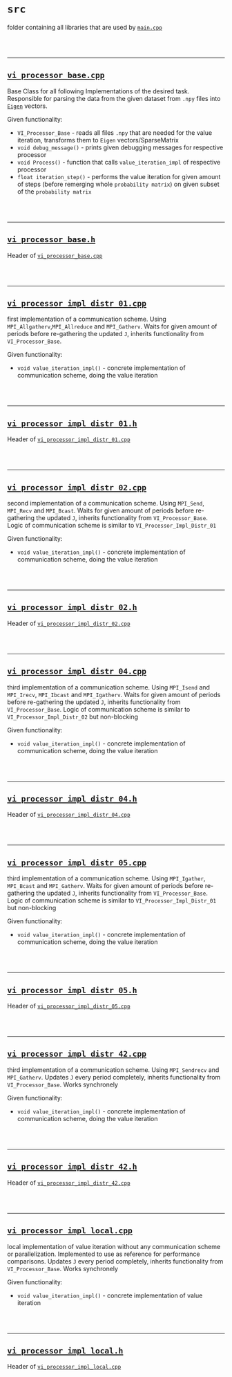 # `src`

folder containing all libraries that are used by <a href="../main.cpp" target="_blank">`main.cpp`</a>

<br/><br/>

-------

## <a href="vi_processor_base.cpp" target="_blank">`vi_processor_base.cpp`</a>

Base Class for all following Implementations of the desired task. Responsible for parsing the data from the given dataset from `.npy` files into <a href='http://eigen.tuxfamily.org/index.php?title=Main_Page' target='_blank'>`Eigen`</a> vectors.

Given functionality:
- `VI_Processor_Base` - reads all files `.npy` that are needed for the value iteration, transforms them to `Eigen` vectors/SparseMatrix
- `void debug_message()` - prints given debugging messages for respective processor
- `void Process()` - function that calls `value_iteration_impl` of respective processor
- `float iteration_step()` - performs the value iteration for given amount of steps (before remerging whole `probability matrix`) on given subset of the `probability matrix`

<br/><br/>

-------

## <a href="vi_processor_base.h" target="_blank">`vi_processor_base.h`</a>

Header of <a href="vi_processor_base.cpp" target="_blank">`vi_processor_base.cpp`</a>

<br/><br/>

-------

## <a href="vi_processor_impl_distr_01.cpp" target="_blank">`vi_processor_impl_distr_01.cpp`</a>

first implementation of a communication scheme. Using `MPI_Allgatherv`,`MPI_Allreduce` and `MPI_Gatherv`. Waits for given amount of periods before re-gathering the updated `J`, inherits functionality from `VI_Processor_Base`.

Given functionality:
- `void value_iteration_impl()` - concrete implementation of communication scheme, doing the value iteration

<br/><br/>

-------

## <a href="vi_processor_impl_distr_01.h" target="_blank">`vi_processor_impl_distr_01.h`</a>

Header of <a href="vi_processor_impl_distr_01.cpp" target="_blank">`vi_processor_impl_distr_01.cpp`</a>

<br/><br/>

-------

## <a href="vi_processor_impl_distr_02.cpp" target="_blank">`vi_processor_impl_distr_02.cpp`</a>

second implementation of a communication scheme. Using `MPI_Send`, `MPI_Recv` and `MPI_Bcast`. Waits for given amount of periods before re-gathering the updated `J`, inherits functionality from `VI_Processor_Base`. Logic of communication scheme is similar to `VI_Processor_Impl_Distr_01`

Given functionality:
- `void value_iteration_impl()` - concrete implementation of communication scheme, doing the value iteration

<br/><br/>

-------

## <a href="vi_processor_impl_distr_02.h" target="_blank">`vi_processor_impl_distr_02.h`</a>

Header of <a href="vi_processor_impl_distr_02.cpp" target="_blank">`vi_processor_impl_distr_02.cpp`</a>

<br/><br/>

-------

## <a href="vi_processor_impl_distr_04.cpp" target="_blank">`vi_processor_impl_distr_04.cpp`</a>

third implementation of a communication scheme. Using `MPI_Isend` and `MPI_Irecv`, `MPI_Ibcast` and `MPI_Igatherv`. Waits for given amount of periods before re-gathering the updated `J`, inherits functionality from `VI_Processor_Base`. Logic of communication scheme is similar to `VI_Processor_Impl_Distr_02` but non-blocking

Given functionality:
- `void value_iteration_impl()` - concrete implementation of communication scheme, doing the value iteration

<br/><br/>

-------

## <a href="vi_processor_impl_distr_04.h" target="_blank">`vi_processor_impl_distr_04.h`</a>

Header of <a href="vi_processor_impl_distr_04.cpp" target="_blank">`vi_processor_impl_distr_04.cpp`</a>

<br/><br/>

-------

## <a href="vi_processor_impl_distr_05.cpp" target="_blank">`vi_processor_impl_distr_05.cpp`</a>

third implementation of a communication scheme. Using `MPI_Igather`, `MPI_Bcast` and `MPI_Gatherv`. Waits for given amount of periods before re-gathering the updated `J`, inherits functionality from `VI_Processor_Base`. Logic of communication scheme is similar to `VI_Processor_Impl_Distr_01` but non-blocking

Given functionality:
- `void value_iteration_impl()` - concrete implementation of communication scheme, doing the value iteration

<br/><br/>

-------

## <a href="vi_processor_impl_distr_05.h" target="_blank">`vi_processor_impl_distr_05.h`</a>

Header of <a href="vi_processor_impl_distr_05.cpp" target="_blank">`vi_processor_impl_distr_05.cpp`</a>

<br/><br/>

-------

## <a href="vi_processor_impl_distr_42.cpp" target="_blank">`vi_processor_impl_distr_42.cpp`</a>

third implementation of a communication scheme. Using `MPI_Sendrecv` and `MPI_Gatherv`. Updates `J` every period completely, inherits functionality from `VI_Processor_Base`. Works synchronely

Given functionality:
- `void value_iteration_impl()` - concrete implementation of communication scheme, doing the value iteration

<br/><br/>

-------

## <a href="vi_processor_impl_distr_42.h" target="_blank">`vi_processor_impl_distr_42.h`</a>

Header of <a href="vi_processor_impl_distr_42.cpp" target="_blank">`vi_processor_impl_distr_42.cpp`</a>

<br/><br/>

-------

## <a href="vi_processor_impl_local.cpp" target="_blank">`vi_processor_impl_local.cpp`</a>

local implementation of value iteration without any communication scheme or parallelization. Implemented to use as reference for performance comparisons. Updates `J` every period completely, inherits functionality from `VI_Processor_Base`. Works synchronely

Given functionality:
- `void value_iteration_impl()` - concrete implementation of value iteration

<br/><br/>

-------

## <a href="vi_processor_impl_local.h" target="_blank">`vi_processor_impl_local.h`</a>

Header of <a href="vi_processor_impl_local.cpp" target="_blank">`vi_processor_impl_local.cpp`</a>